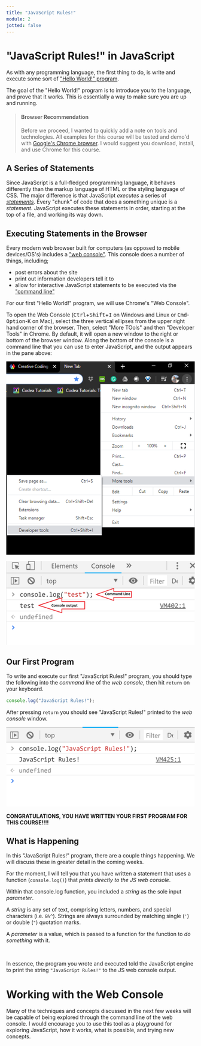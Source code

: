 ```yaml
---
title: "JavaScript Rules!"
module: 2
jotted: false
---
```


# "JavaScript Rules!" in JavaScript

As with any programming language, the first thing to do, is write and execute some sort of ["Hello World!" program](https://en.wikipedia.org/wiki/%22Hello,_World!%22_program).

The goal of the "Hello World!" program is to introduce you to the language, and prove that it works. This is essentially a way to make sure you are up and running.

> #### Browser Recommendation
>
> Before we proceed, I wanted to quickly add a note on tools and technologies. All examples for this course will be tested and demo'd with [Google's Chrome browser](https://www.google.com/chrome/). I would suggest you download, install, and use Chrome for this course.

## A Series of Statements

Since JavaScript is a full-fledged programming language, it behaves differently than the markup language of HTML or the styling language of CSS. The major difference is that JavaScript _executes_ a series of [_statements_](https://www.w3schools.com/js/js_statements.asp). Every "chunk" of code that does a something unique is a _statement_. JavaScript executes these statements in order, starting at the top of a file, and working its way down.

## Executing Statements in the Browser

Every modern web browser built for computers (as opposed to mobile devices/OS's) includes a ["web console"](https://www.chromium.org/chromium-os/poking-around-your-chrome-os-device). This console does a number of things, including;

- post errors about the site
- print out information developers tell it to
- allow for interactive JavaScript statements to be executed via the ["command line"](https://developers.google.com/web/tools/chrome-devtools/console/)

<!--
<div class="embed-responsive embed-responsive-16by9"><iframe class="embed-responsive-item" src="https://www.youtube.com/embed/C6Cyrpkb25k" frameborder="0" allowfullscreen></iframe></div>
-->

For our first "Hello World!" program, we will use Chrome's "Web Console".

To open the Web Console (<kbd>Ctrl</kbd>+<kbd>Shift</kbd>+<kbd>I</kbd> on Windows and Linux or <kbd>Cmd</kbd>-<kbd>Option</kbd>-<kbd>K</kbd> on Mac), select the three vertical ellipses from the upper right hand corner of the browser. Then, select "More TOols" and then "Developer Tools" in Chrome. By default, it will open a new window to the right or bottom of the browser window. Along the bottom of the console is a command line that you can use to enter JavaScript, and the output appears in the pane above:

![Showing the location of 'web console' in the menus](../imgs/web-console-menu.png "Showing the location of 'web console' in the menus")

![Example of the Firefox web console and command line](../imgs/chrome-webconsole.png "Example of the Firefox web console and command line")

## Our First Program

To write and execute our first "JavaScript Rules!" program, you should type the following into the _command line_ of the _web console_, then hit `return` on your keyboard.

```js
console.log("JavaScript Rules!");
```

After pressing `return` you should see "JavaScript Rules!" printed to the _web console_ window.

![The 'JavaScript Rules!' program in Chrome.](../imgs/javascript-rules.png "The 'JavaScript Rules!' program in Firefox.")

**CONGRATULATIONS, YOU HAVE WRITTEN YOUR FIRST PROGRAM FOR THIS COURSE!!!!**

## What is Happening

In this "JavaScript Rules!" program, there are a couple things happening. We will discuss these in greater detail in the coming weeks.

For the moment, I will tell you that you have written a statement that uses a function (`console.log()`) that _prints directly to the JS web console_.

Within that console.log function, you included a _string_ as the sole input _parameter_.

A _string_ is any set of text, comprising letters, numbers, and special characters (i.e. `&%^`). Strings are always surrounded by matching single (`'`) or double (`"`) quotation marks.

A _parameter_ is a value, which is passed to a function for the function to _do something_ with it.


<br />

In essence, the program you wrote and executed told the JavaScript engine to print the string `"JavaScript Rules!"` to the JS web console output.

# Working with the Web Console

Many of the techniques and concepts discussed in the next few weeks will be capable of being explored through the command line of the web console. I would encourage you to use this tool as a playground for exploring JavaScript, how it works, what is possible, and trying new concepts.
